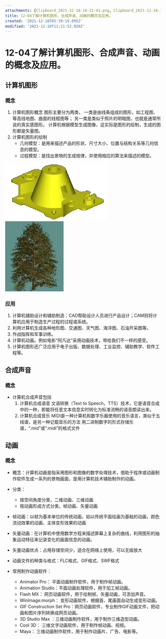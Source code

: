 ```yaml
---
attachments: [Clipboard_2021-12-18-18-21-41.png, Clipboard_2021-12-18-18-21-46.png]
title: 12-04了解计算机图形、合成声音、动画的概念及应用。
created: '2021-12-18T05:39:19.895Z'
modified: '2021-12-18T11:21:52.920Z'
---
```


# 12-04了解计算机图形、合成声音、动画的概念及应用。

## 计算机图形
### 概念
1. 计算机图形概念
图形主要分为两类，
一类是由线条组成的图形，如工程图、等高线地图、曲面的线框图等；
另一类是类似于照片的明暗图，也就是通常所说的真实感图形。
计算机根据模型生成图像，这实际是图形的绘制，生成的图形都是矢量图。
2. 计算机图形的绘制
    + 几何模型：是用来描述产品的形状、尺寸大小、位置与结构关系等几何信息的模型。
    + 过程模型：是找出景物的生成规律，并使用相应的算法来描述的模型。
  
  ![](../attachments/Clipboard_2021-12-18-18-21-41.png)  ![](../attachments/Clipboard_2021-12-18-18-21-46.png)

### 应用
1. 计算机辅助设计和辅助制造：CAD帮助设计人员进行产品设计；CAM则将计算机应用于制造生产过程的过程或系统。 
1. 利用计算机生成各种地形图、交通图、天气图、海洋图、石油开采图等。
1. 作战指挥和军事训练。
1. 计算机动画。例如电影“阿凡达”采用动画技术，带给我们不一样的感受。
1. 计算机图形还广泛应用于电子出版、数据处理、工业监控、辅助教学、软件工程等。


## 合成声音
### 概念
* 计算机合成声音包括
  1. 计算机合成语音
  文语转换（Text to Speech，TTS）技术，它是语音合成中的一种，即能将任意文本信息实时转化为标准流畅的语音朗读出来。 
  1. 计算机合成音乐
  MIDI是一种计算机和数字乐器使用的音乐语言，类似于五线谱，是另一种记载音乐的方法 用二进制数字的形式存储乐谱，“.mid”或“.midi”的格式文件

## 动画
### 概念
* 概念：计算机动画是指采用图形和图像的数字处理技术，借助于程序或动画制作软件生成一系列的景物画面，是用计算机技术辅助制作的动画。
* 分类：
    + 按空间角度分类，二维动画、三维动画
    + 按动画形成方式分类，帧动画、矢量动画

* 帧动画：以帧为基本单位的传统动画，如以传统平面绘画为基础的动画，颜色流动效果的动画、主体变形效果的动画 
* 矢量动画：在计算机中使用数学方程来描述屏幕上复杂的曲线，利用图形的抽象运动特征来记录变化的画面信息的动画。 
* 矢量动画优点：占用存储空间少，适合在网络上使用，可以无级放大 


* 动画文件的种类与格式：FLC格式、GIF格式、SWF格式

* 常用制作动画软件：
    + Animator Pro：    平面动画制作软件，用于制作帧动画。
    + Animation Studio：平面动画处理软件，用于加工帧动画。
    + Flash MX：        网页动画软件，用于绘制帧、矢量动画，可添加声音。
    + WinImage:morph：  变形动画软件，根据首、尾画面自动生成变形动画。
    + GIF Construction Set Pro：网页动画软件，专业制作GIF动画文件，把动画和图片序列转换成网页动画。
    + 3D Studio Max ：三维动画制作软件，用于制作三维造型动画。
    + Cool 3D：       三维文字动画软件，用于制作帧动画、视频。
    + Maya：          三维动画制作软件，用于制作动画片、广告、电影等。 

